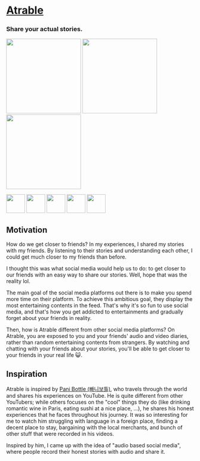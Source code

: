 # [Atrable](https://www.atrable.com)

### Share your actual stories.

<img src=https://user-images.githubusercontent.com/60294318/223332867-f6579ecd-cc6a-4b4b-8265-8ecdef7393b3.png width=200></img>
<img src=https://user-images.githubusercontent.com/60294318/223332951-6aee4f20-ecd5-4729-95a0-7a0a1b7309d8.png width=200></img>
<img src=https://user-images.githubusercontent.com/60294318/223332967-75bc4965-1087-489c-83df-791c61ee7f81.png width=200></img>

<img src=https://user-images.githubusercontent.com/60294318/143730361-842ed376-ae64-4439-bbf1-e029ccb7c24a.png width=50></img>
<img src=https://user-images.githubusercontent.com/60294318/143730391-ef20f132-01bb-4c42-a63b-a2b46cbcb862.png width=50></img>
<img src=https://user-images.githubusercontent.com/60294318/143730501-7174df5a-daeb-4804-8e3f-b6b2fc8d5528.png width=50></img>
<img src=https://user-images.githubusercontent.com/60294318/201810677-e6d5a270-17bf-48a2-ae15-4436eef0f16f.png width=50></img>
<img src=https://user-images.githubusercontent.com/60294318/201810827-8cf90613-07d4-432f-a18d-128a375f9e4c.png width=50></img>

## Motivation
How do we get closer to friends? In my experiences, I shared my stories with my friends. By listening to their stories and understanding each other, I could get much closer to my friends than before.

I thought this was what social media would help us to do: to get closer to our friends with an easy way to share our stories. Well, hope that was the reality lol.

The main goal of the social media platforms out there is to make you spend more time on their platform. To achieve this ambitious goal, they display the most entertaining contents in the feed. That's why it's so fun to use social media, and that's how you get addicted to entertainments and gradually forget about your friends in reality.

Then, how is Atrable different from other social media platforms? On Atrable, you are exposed to you and your friends' audio and video diaries, rather than random entertaining contents from strangers. By watching and chatting with your friends about your stories, you'll be able to get closer to your friends in your real life 😺.

## Inspiration

Atrable is inspired by [Pani Bottle (빠니보틀)](https://www.youtube.com/c/%EB%B9%A0%EB%8B%88%EB%B3%B4%ED%8B%80PaniBottle), who travels through the world and shares his experiences on YouTube. He is quite different from other YouTubers; while others focuses on the "cool" things they do (like drinking romantic wine in Paris, eating sushi at a nice place, ...), he shares his honest experiences that he faces throughout his journey. It was so interesting for me to watch him struggling with language in a foreign place, finding a decent place to stay, bargaining with the local merchants, and bunch of other stuff that were recorded in his videos.

Inspired by him, I came up with the idea of "audio based social media", where people record their honest stories with audio and share it.
